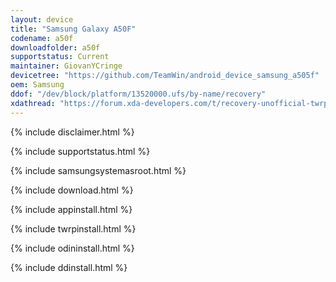 ```yaml
---
layout: device
title: "Samsung Galaxy A50F"
codename: a50f
downloadfolder: a50f
supportstatus: Current
maintainer: GiovanYCringe
devicetree: "https://github.com/TeamWin/android_device_samsung_a505f"
oem: Samsung
ddof: "/dev/block/platform/13520000.ufs/by-name/recovery"
xdathread: "https://forum.xda-developers.com/t/recovery-unofficial-twrp-3-7-0_11-for-galaxy-a50.4581017/"
---
```


{% include disclaimer.html %}

{% include supportstatus.html %}

{% include samsungsystemasroot.html %}

{% include download.html %}

{% include appinstall.html %}

{% include twrpinstall.html %}

{% include odininstall.html %}

{% include ddinstall.html %}
